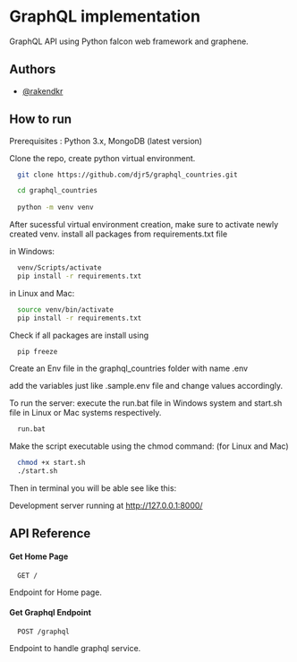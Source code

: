 
# GraphQL implementation 

GraphQL API using Python falcon web framework and graphene.


## Authors

- [@rakendkr](https://github.com/djr5)


## How to run

Prerequisites : Python 3.x, MongoDB (latest version)

Clone the repo, create python virtual environment.

```bash
  git clone https://github.com/djr5/graphql_countries.git

  cd graphql_countries
  
  python -m venv venv
```
After sucessful virtual environment creation, make sure to activate newly created venv. install all packages from requirements.txt file

in Windows:
```bash
  venv/Scripts/activate
  pip install -r requirements.txt
```

in Linux and Mac:
```bash
  source venv/bin/activate
  pip install -r requirements.txt
```

Check if all packages are install using

```bash
  pip freeze
```

Create an Env file in the graphql_countries folder with name .env

add the variables just like .sample.env file and change values accordingly.


To run the server: 
execute the run.bat file in Windows system and start.sh file in Linux or Mac systems respectively.

```bash
  run.bat
```

Make the script executable using the chmod command: (for Linux and Mac)

```bash
  chmod +x start.sh
  ./start.sh
```
Then in terminal you will be able see like this:

Development server running at http://127.0.0.1:8000/
## API Reference

#### Get Home Page

```http
  GET /
```
Endpoint for Home page.

#### Get Graphql Endpoint

```http
  POST /graphql
```
Endpoint to handle graphql service.


